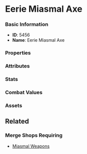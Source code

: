 # Eerie Miasmal Axe

<no description available>

### Basic Information

- **ID**: 5456
- **Name**: Eerie Miasmal Axe

### Properties


### Attributes


### Stats


### Combat Values


### Assets


## Related

### Merge Shops Requiring

- [Miasmal Weapons](../merge-shops/85-miasmal-weapons.md)

